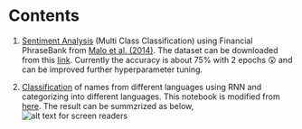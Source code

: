 # Contents

1. [Sentiment Analysis](https://github.com/HSaurabh0919/CTransformers/blob/main/Classification/FinancialSetimentAnalysis.ipynb) (Multi Class Classification) using Financial PhraseBank from [Malo et al. (2014)](https://www.researchgate.net/publication/251231107_Good_Debt_or_Bad_Debt_Detecting_Semantic_Orientations_in_Economic_Texts). The dataset can be downloaded from this [link](https://www.researchgate.net/profile/Pekka_Malo/publication/251231364_FinancialPhraseBank-v10/data/0c96051eee4fb1d56e000000/FinancialPhraseBank-v10.zip?origin=publication_list). Currently the accuracy is about 75% with 2 epochs 😲 and can be improved further hyperparameter tuning.

2. [Classification](https://github.com/HSaurabh0919/CTransformers/blob/main/Classification/CLS_RNN_01.ipynb) of names from different languages using RNN and categorizing into different languages. This notebook is modified from [here](https://pytorch.org/tutorials/intermediate/char_rnn_classification_tutorial.html).
The result can be summzrized as below,
![alt text for screen readers](https://github.com/HSaurabh0919/CTransformers/blob/main/Classification/Images/name_classification.png "Name Classification")
